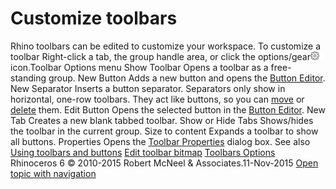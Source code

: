 ---
---


# Customize toolbars
Rhino toolbars can be edited to customize your workspace.
To customize a toolbar
Right-click a tab, the group handle area, or click the options/gear![images/paneloptions.png](images/paneloptions.png)icon.Toolbar Options menu
Show Toolbar
Opens a toolbar as a free-standing group.
New Button
Adds a new button and opens the [Button Editor](toolbar-button-editor.html#openbuttoneditor).
New Separator
Inserts a button separator.
Separators only show in horizontal, one-row toolbars. They act like buttons, so you can [move](using-toolbars.html#movebutton) or [delete](using-toolbars.html#deletebutton) them.
Edit Button
Opens the selected button in the [Button Editor](toolbar-button-editor.html#openbuttoneditor).
New Tab
Creates a new blank tabbed toolbar.
Show or Hide Tabs
Shows/hides the toolbar in the current group.
Size to content
Expands a toolbar to show all buttons.
Properties
Opens the [Toolbar Properties](toolbars.html#toolbar-properties) dialog box.
See also
 [Using toolbars and buttons](using-toolbars.html) 
 [Edit toolbar bitmap](toolbar-button-editor.html#openbuttoneditor) 
 [Toolbars Options](toolbars-sizes-and-styles.html) 
&#160;
&#160;
Rhinoceros 6 © 2010-2015 Robert McNeel &amp; Associates.11-Nov-2015
 [Open topic with navigation](customize-toolbars.html) 

